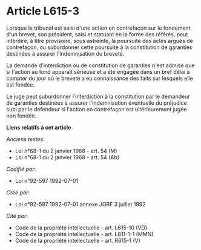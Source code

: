 # Article L615-3

Lorsque le tribunal est saisi d'une action en contrefaçon sur le fondement d'un brevet, son président, saisi et statuant en
la forme des référés, peut interdire, à titre provisoire, sous astreinte, la poursuite des actes argués de contrefaçon, ou
subordonner cette poursuite à la constitution de garanties destinées à assurer l'indemnisation du breveté.

La demande d'interdiction ou de constitution de garanties n'est admise que si l'action au fond apparaît sérieuse et a été
engagée dans un bref délai à compter du jour où le breveté a eu connaissance des faits sur lesquels elle est fondée.

Le juge peut subordonner l'interdiction à la constitution par le demandeur de garanties destinées à assurer l'indemnisation
éventuelle du préjudice subi par le défendeur si l'action en contrefaçon est ultérieurement jugée non fondée.

**Liens relatifs à cet article**

_Anciens textes_:

  - Loi n°68-1 du 2 janvier 1968 - art. 54 (M)
  - Loi n°68-1 du 2 janvier 1968 - art. 54 (Ab)

_Codifié par_:

  - Loi n°92-597 1992-07-01

_Créé par_:

  - Loi n°92-597 1992-07-01 annexe JORF 3 juillet 1992

_Cité par_:

  - Code de la propriété intellectuelle - art. L615-10 (VD)
  - Code de la propriété intellectuelle - art. L811-1-1 (MMN)
  - Code de la propriété intellectuelle - art. R615-1 (V)
